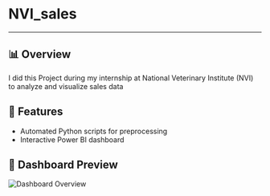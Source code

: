 # NVI_sales
---
## 📊 Overview
I did this Project during my internship at National Veterinary Institute (NVI) to analyze and visualize sales data

## 🚀 Features
- Automated Python scripts for preprocessing
- Interactive Power BI dashboard

## 📸 Dashboard Preview
![Dashboard Overview](screenshots/Screenshot_15-9-2025_122217_.jpeg)


